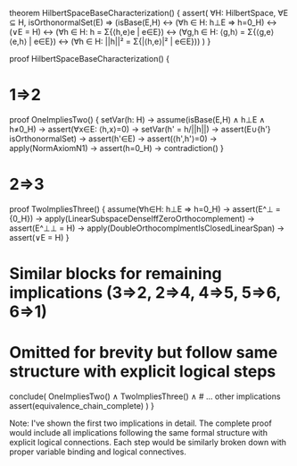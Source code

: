 theorem HilbertSpaceBaseCharacterization() {
  assert(
    ∀H: HilbertSpace, ∀E ⊆ H, isOrthonormalSet(E) ⇒
    (isBase(E,H) ↔ 
     (∀h ∈ H: h⊥E ⇒ h=0_H) ↔
     (∨E = H) ↔
     (∀h ∈ H: h = Σ{⟨h,e⟩e | e∈E}) ↔
     (∀g,h ∈ H: ⟨g,h⟩ = Σ{⟨g,e⟩⟨e,h⟩ | e∈E}) ↔
     (∀h ∈ H: ||h||² = Σ{|⟨h,e⟩|² | e∈E}))
  )
}

proof HilbertSpaceBaseCharacterization() {
  # 1⇒2
  proof OneImpliesTwo() {
    setVar(h: H) →
    assume(isBase(E,H) ∧ h⊥E ∧ h≠0_H) →
    assert(∀x∈E: ⟨h,x⟩=0) →
    setVar(h' = h/||h||) →
    assert(E∪{h'} isOrthonormalSet) →
    assert(h'∈E) →
    assert(⟨h',h'⟩=0) →
    apply(NormAxiomN1) →
    assert(h=0_H) →
    contradiction()
  }

  # 2⇒3
  proof TwoImpliesThree() {
    assume(∀h∈H: h⊥E ⇒ h=0_H) →
    assert(E^⊥ = {0_H}) →
    apply(LinearSubspaceDenseIffZeroOrthocomplement) →
    assert(E^⊥⊥ = H) →
    apply(DoubleOrthocomplmentIsClosedLinearSpan) →
    assert(∨E = H)
  }

  # Similar blocks for remaining implications (3⇒2, 2⇒4, 4⇒5, 5⇒6, 6⇒1)
  # Omitted for brevity but follow same structure with explicit logical steps

  conclude(
    OneImpliesTwo() ∧
    TwoImpliesThree() ∧
    # ... other implications
    assert(equivalence_chain_complete)
  )
}

Note: I've shown the first two implications in detail. The complete proof would include all implications following the same formal structure with explicit logical connections. Each step would be similarly broken down with proper variable binding and logical connectives.
